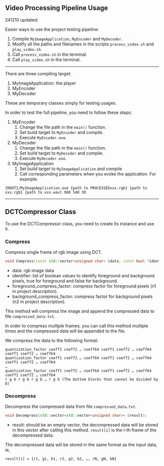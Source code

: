 ## Video Processing Pipeline Usage

241210 updated: 

Easier ways to use the project testing pipeline:

1. Compile `MyImageApplication`, `MyEncoder` and `MyDecoder`.
2. Modify all the paths and filenames in the scripts `process_video.sh` and `play_video.sh`.
3. Call `process_video.sh` in the terminal.
4. Call `play_video.sh` in the terminal.

---

There are three compiling target:
1. MyImageApplication: the player
2. MyEncoder
3. MyDecoder

These are temporary classes simply for testing usages.

In order to test the full pipeline, you need to follow these steps:

1. MyEncoder
   1. Change the file path in the `main()` function.
   2. Set build target to `MyEncoder` and compile.
   3. Execute `MyEncoder.exe`.
2. MyDecoder
    1. Change the file path in the `main()` function.
    2. Set build target to `MyDecoder` and compile.
    3. Execute `MyDecoder.exe`.
3. MyImageApplication
   1. Set build target to `MyImageApplication` and compile.
   2. Call corresponding parameters when you evoke the application. For example:

```
{ROOT}/MyImageApplication.exe {path to PROCESSEDxxx.rgb} {path to xxx.rgb} {path to xxx.wav} 960 540 30
```

---
## DCTCompressor Class

To use the DCTCompressor class, you need to create its instance and use it.

### Compress

Compress single frame of rgb image using DCT. 

``` cpp
void Compress(const std::vector<unsigned char> &data, const bool *identifier, int foreground_compress_factor, int background_compress_factor)
```

- data: rgb image data
- identifier: list of boolean values to identify foreground and background pixels, true for foreground and false for background.
- foreground_compress_factor: compress factor for foreground pixels (n1 in project description).
- background_compress_factor: compress factor for background pixels (n2 in project description).

This method will compress the image and append the compressed data to file ```compressed_data.txt```.

In order to compress multiple frames, you can call this method multiple times and the compressed data will be appended to the file.

We compress the data to the following format:
```
quantization_factor coeff1 coeff2 … coeff64 coeff1 coeff2 … coeff64 coeff1 coeff2 … coeff64
quantization_factor coeff1 coeff2 … coeff64 coeff1 coeff2 … coeff64 coeff1 coeff2 … coeff64
…
quantization_factor coeff1 coeff2 … coeff64 coeff1 coeff2 … coeff64 coeff1 coeff2 … coeff64
r g b r g b r g b … r g b (The bottom blocks that cannot be divided by 8)
```

### Decompress

Decompress the compressed data from file ```compressed_data.txt```.

``` cpp
void Decompress(std::vector<std::vector<unsigned char>> &result);
```

- result: should be an empty vector, the decompressed data will be stored in this vector after calling this method. ```result[i]``` is the i-th frame of the decompressed data.

The decompressed data will be stored in the same format as the input data, ie, 
```aiignore
result[i] = {r1, g1, b1, r2, g2, b2, …, rN, gN, bN}
```


